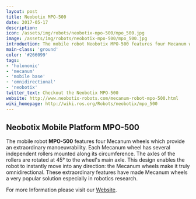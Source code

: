```yaml
---
layout: post
title: Neobotix MPO-500
date: 2017-05-17
description:
icon: /assets/img/robots/neobotix-mpo-500/mpo_500.jpg
image: /assets/img/robots/neobotix-mpo-500/mpo_500.jpg
introduction: The mobile robot Neobotix MPO-500 features four Mecanum wheels which provide an extraordinary manoeuvrability.
main-class: 'ground'
color: '#266099'
tags:
- 'holonomic'
- 'mecanum'
- 'mobile base'
- 'omnidirectional'
- 'neobotix'
twitter_text: Checkout the Neobotix MPO-500
website: http://www.neobotix-robots.com/mecanum-robot-mpo-500.html
wiki_homepage: http://wiki.ros.org/Robots/neobotix/mpo_500
---
```


## Neobotix Mobile Platform MPO-500

The mobile robot **MPO-500** features four Mecanum wheels which provide an extraordinary manoeuvrability. Each Mecanum wheel has several independent rollers mounted along its circumference. The axles of the rollers are rotated at 45° to the wheel's main axle. This design enables the robot to instantly move into any direction: the Mecanum wheels make it truly omnidirectional.
These extraordinary features have made Mecanum wheels a very popular solution especially in robotics research.

For more Information please visit our [Website](https://www.neobotix-robots.com/mecanum-robot-mpo-500.html).

